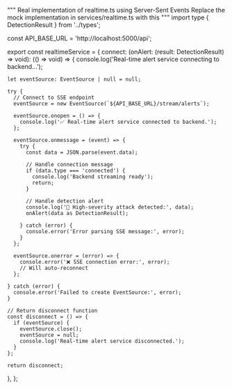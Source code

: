 """
Real implementation of realtime.ts using Server-Sent Events
Replace the mock implementation in services/realtime.ts with this
"""
import type { DetectionResult } from '../types';

const API_BASE_URL = 'http://localhost:5000/api';

export const realtimeService = {
  connect: (onAlert: (result: DetectionResult) => void): (() => void) => {
    console.log('Real-time alert service connecting to backend...');
    
    let eventSource: EventSource | null = null;
    
    try {
      // Connect to SSE endpoint
      eventSource = new EventSource(`${API_BASE_URL}/stream/alerts`);
      
      eventSource.onopen = () => {
        console.log('✅ Real-time alert service connected to backend.');
      };
      
      eventSource.onmessage = (event) => {
        try {
          const data = JSON.parse(event.data);
          
          // Handle connection message
          if (data.type === 'connected') {
            console.log('Backend streaming ready');
            return;
          }
          
          // Handle detection alert
          console.log('🚨 High-severity attack detected:', data);
          onAlert(data as DetectionResult);
          
        } catch (error) {
          console.error('Error parsing SSE message:', error);
        }
      };
      
      eventSource.onerror = (error) => {
        console.error('❌ SSE connection error:', error);
        // Will auto-reconnect
      };
      
    } catch (error) {
      console.error('Failed to create EventSource:', error);
    }
    
    // Return disconnect function
    const disconnect = () => {
      if (eventSource) {
        eventSource.close();
        eventSource = null;
        console.log('Real-time alert service disconnected.');
      }
    };
    
    return disconnect;
  },
};
